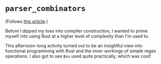 # `parser_combinators`

(Follows [this article](https://bodil.lol/parser-combinators/).)

Before I dipped my toes into compiler construction, I wanted to prime myself into using Rust at a higher level of complexity than I'm used to.

This afternoon-long activity turned out to be an insightful view into functional programming with Rust and the inner workings of simple regex operations. I also got to see `Box` used quite practically, which was cool!

